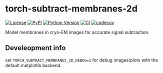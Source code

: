 # torch-subtract-membranes-2d

[![License](https://img.shields.io/pypi/l/torch-subtract-membranes-2d.svg?color=green)](https://github.com/teamtomo/torch-subtract-membranes-2d/raw/main/LICENSE)
[![PyPI](https://img.shields.io/pypi/v/torch-subtract-membranes-2d.svg?color=green)](https://pypi.org/project/torch-subtract-membranes-2d)
[![Python Version](https://img.shields.io/pypi/pyversions/torch-subtract-membranes-2d.svg?color=green)](https://python.org)
[![CI](https://github.com/teamtomo/torch-subtract-membranes-2d/actions/workflows/ci.yml/badge.svg)](https://github.com/teamtomo/torch-subtract-membranes-2d/actions/workflows/ci.yml)
[![codecov](https://codecov.io/gh/teamtomo/torch-subtract-membranes-2d/branch/main/graph/badge.svg)](https://codecov.io/gh/teamtomo/torch-subtract-membranes-2d)

Model membranes in cryo-EM images for accurate signal subtraction.

## Develeopment info

set `TORCH_SUBTRACT_MEMBRANES_2D_DEBUG=1` for debug images/plots with the default matplotlib backend.
